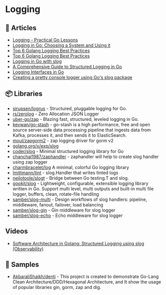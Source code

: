 # Logging

## 📕 Articles
- [Logging - Practical Go Lessons](https://www.practical-go-lessons.com/chap-31-logging)
- [Logging in Go: Choosing a System and Using it](https://www.honeybadger.io/blog/golang-logging/)
- [Top 6 Golang Logging Best Practices](https://qvault.io/golang/golang-logging-best-practices/)
- [Top 6 Golang Logging Best Practices](https://blog.boot.dev/golang/golang-logging-best-practices/)
- [Logging in Go with slog](https://thedevelopercafe.com/articles/logging-in-go-with-slog-a7bb489755c2)
- [A Comprehensive Guide to Structured Logging in Go](https://betterstack.com/community/guides/logging/logging-in-go/)
- [Logging Interfaces in Go](https://articles.wesionary.team/logging-interfaces-in-go-182c28be3d18)
- [Creating a pretty console logger using Go's slog package](https://dusted.codes/creating-a-pretty-console-logger-using-gos-slog-package)

## 📦 Libraries
- [sirupsen/logrus](https://github.com/sirupsen/logrus) - Structured, pluggable logging for Go.
- [rs/zerolog](https://github.com/rs/zerolog) - Zero Allocation JSON Logger
- [uber-go/zap](https://github.com/uber-go/zap) - Blazing fast, structured, leveled logging in Go.
- [kevwan/go-stash](https://github.com/kevwan/go-stash) - go-stash is a high performance, free and open source server-side data processing pipeline that ingests data from Kafka, processes it, and then sends it to ElasticSearch.
- [moul/zapgorm2](https://github.com/moul/zapgorm2) -  zap logging driver for gorm v2
- [golang.org/x/exp/slog](https://pkg.go.dev/golang.org/x/exp/slog)
- [coder/slog](https://github.com/coder/slog) - Minimal structured logging library for Go
- [chanchal1987/zaphandler](https://github.com/chanchal1987/zaphandler) - zaphandler will help to create slog handler using zap logger
- [charmbracelet/log](https://github.com/charmbracelet/log) A minimal, colorful Go logging library
- [lmittmann/tint](https://github.com/lmittmann/tint) - slog.Handler that writes tinted logs
- [neilotoole/slogt](https://github.com/neilotoole/slogt) - Bridge between Go testing.T and slog.
- [gookit/slog](https://github.com/gookit/slog) - Lightweight, configurable, extensible logging library written in Go. Support multi level, multi outputs and built-in multi file logger, buffers, clean, rotate-file handling
- [samber/slog-multi](https://github.com/samber/slog-multi) - Design workflows of slog handlers: pipeline, middleware, fanout, failover, load balancing
- [samber/slog-gin](https://github.com/samber/slog-gin) - Gin middleware for slog logger
- [samber/slog-echo](https://github.com/samber/slog-echo) - Echo middleware for slog logger

## Videos
- [Software Architecture in Golang: Structured Logging using slog (Observability)](https://www.youtube.com/watch?v=htbGdhW3JdQ)

## 🚀 Samples
- [AkbaraliShaikh/denti](https://github.com/AkbaraliShaikh/denti) - This project is created to demonstrate Go-Lang Clean Architecture/DDD/Hexagonal Architecture, and It show the usage of popular libraries gin, gorm, zap and dig.